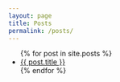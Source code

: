 ```yaml
---
layout: page
title: Posts
permalink: /posts/
---
```


<ul>
  {% for post in site.posts %}
    <li>
      <a href="{{post.url}}">{{ post.title }}</a>
    </li>
  {% endfor %}
</ul>
